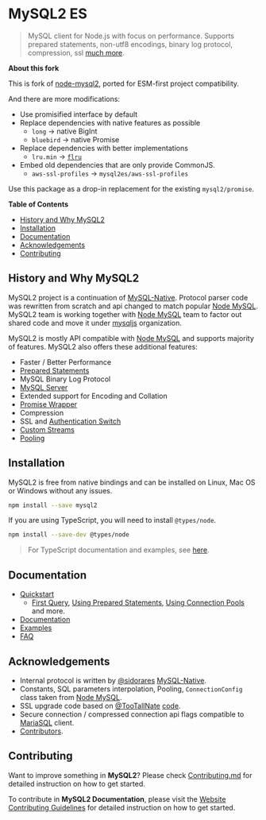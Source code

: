 [npm-image]: https://img.shields.io/npm/v/mysql2.svg
[npm-url]: https://npmjs.com/package/mysql2
[node-version-image]: https://img.shields.io/node/v/mysql2.svg
[node-version-url]: https://nodejs.org/en/download
[downloads-image]: https://img.shields.io/npm/dm/mysql2.svg
[downloads-url]: https://npmjs.com/package/mysql2
[license-url]: https://github.com/sidorares/node-mysql2/blob/master/License
[license-image]: https://img.shields.io/npm/l/mysql2.svg?maxAge=2592000
[node-mysql]: https://github.com/mysqljs/mysql
[mysqljs]: https://github.com/mysqljs
[mysql-native]: https://github.com/sidorares/nodejs-mysql-native
[sidorares]: https://github.com/sidorares
[TooTallNate]: https://gist.github.com/TooTallNate
[starttls.js]: https://gist.github.com/TooTallNate/848444
[node-mariasql]: https://github.com/mscdex/node-mariasql
[contributors]: https://github.com/sidorares/node-mysql2/graphs/contributors
[contributing]: https://github.com/sidorares/node-mysql2/blob/master/Contributing.md
[docs-base]: https://sidorares.github.io/node-mysql2/docs
[docs-base-zh-CN]: https://sidorares.github.io/node-mysql2/zh-CN/docs
[docs-base-pt-BR]: https://sidorares.github.io/node-mysql2/pt-BR/docs
[docs-prepared-statements]: https://sidorares.github.io/node-mysql2/docs/documentation/prepared-statements
[docs-mysql-server]: https://sidorares.github.io/node-mysql2/docs/documentation/mysql-server
[docs-promise-wrapper]: https://sidorares.github.io/node-mysql2/docs/documentation/promise-wrapper
[docs-authentication-switch]: https://sidorares.github.io/node-mysql2/docs/documentation/authentication-switch
[docs-streams]: https://sidorares.github.io/node-mysql2/docs/documentation/extras
[docs-typescript-docs]: https://sidorares.github.io/node-mysql2/docs/documentation/typescript-examples
[docs-qs-pooling]: https://sidorares.github.io/node-mysql2/docs#using-connection-pools
[docs-qs-first-query]: https://sidorares.github.io/node-mysql2/docs#first-query
[docs-qs-using-prepared-statements]: https://sidorares.github.io/node-mysql2/docs#using-prepared-statements
[docs-examples]: https://sidorares.github.io/node-mysql2/docs/examples
[docs-faq]: https://sidorares.github.io/node-mysql2/docs/faq
[docs-documentation]: https://sidorares.github.io/node-mysql2/docs/documentation
[docs-contributing]: https://sidorares.github.io/node-mysql2/docs/contributing/website
[coverage]: https://img.shields.io/codecov/c/github/sidorares/node-mysql2
[coverage-url]: https://app.codecov.io/github/sidorares/node-mysql2
[ci-url]: https://github.com/sidorares/node-mysql2/actions/workflows/ci-coverage.yml?query=branch%3Amaster
[ci-image]: https://img.shields.io/github/actions/workflow/status/sidorares/node-mysql2/ci-coverage.yml?event=push&style=flat&label=CI&branch=master

# MySQL2 ES

> MySQL client for Node.js with focus on performance. Supports prepared statements, non-utf8 encodings, binary log protocol, compression, ssl [much more][docs-documentation].

**About this fork**

This is fork of [node-mysql2](https://github.com/sidorares/node-mysql2), ported for ESM-first project compatibility.

And there are more modifications:

- Use promisified interface by default
- Replace dependencies with native features as possible
  - `long` -> native BigInt
  - `bluebird` -> native Promise
- Replace dependencies with better implementations
  - `lru.min` -> [`flru`](https://github.com/lukeed/flru)
- Embed old dependencies that are only provide CommonJS.
  - `aws-ssl-profiles` -> `mysql2es/aws-ssl-profiles`

Use this package as a drop-in replacement for the existing `mysql2/promise`.

**Table of Contents**

- [History and Why MySQL2](#history-and-why-mysql2)
- [Installation](#installation)
- [Documentation](#documentation)
- [Acknowledgements](#acknowledgements)
- [Contributing](#contributing)

## History and Why MySQL2

MySQL2 project is a continuation of [MySQL-Native][mysql-native]. Protocol parser code was rewritten from scratch and api changed to match popular [Node MySQL][node-mysql]. MySQL2 team is working together with [Node MySQL][node-mysql] team to factor out shared code and move it under [mysqljs][mysqljs] organization.

MySQL2 is mostly API compatible with [Node MySQL][node-mysql] and supports majority of features. MySQL2 also offers these additional features:

- Faster / Better Performance
- [Prepared Statements][docs-prepared-statements]
- MySQL Binary Log Protocol
- [MySQL Server][docs-mysql-server]
- Extended support for Encoding and Collation
- [Promise Wrapper][docs-promise-wrapper]
- Compression
- SSL and [Authentication Switch][docs-authentication-switch]
- [Custom Streams][docs-streams]
- [Pooling][docs-qs-pooling]

## Installation

MySQL2 is free from native bindings and can be installed on Linux, Mac OS or Windows without any issues.

```bash
npm install --save mysql2
```

If you are using TypeScript, you will need to install `@types/node`.

```bash
npm install --save-dev @types/node
```

> For TypeScript documentation and examples, see [here][docs-typescript-docs].

## Documentation

- [Quickstart][docs-base]
  - [First Query][docs-qs-first-query], [Using Prepared Statements][docs-qs-using-prepared-statements], [Using Connection Pools][docs-qs-pooling] and more.
- [Documentation][docs-documentation]
- [Examples][docs-examples]
- [FAQ][docs-faq]

## Acknowledgements

- Internal protocol is written by [@sidorares][sidorares] [MySQL-Native][mysql-native].
- Constants, SQL parameters interpolation, Pooling, `ConnectionConfig` class taken from [Node MySQL][node-mysql].
- SSL upgrade code based on [@TooTallNate][TooTallNate] [code][starttls.js].
- Secure connection / compressed connection api flags compatible to [MariaSQL][node-mariasql] client.
- [Contributors][contributors].

## Contributing

Want to improve something in **MySQL2**?
Please check [Contributing.md][contributing] for detailed instruction on how to get started.

To contribute in **MySQL2 Documentation**, please visit the [Website Contributing Guidelines][docs-contributing] for detailed instruction on how to get started.
